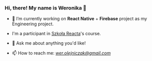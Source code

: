 ### Hi, there! My name is Weronika 👋

- 🔭 I’m currently working on **React Native** + **Firebase** project as my Engineering project.
- I'm a participant in [Szkoła Reacta](https://github.com/szkola-reacta)'s course.

- 💬 Ask me about anything you'd like!
- 📫 How to reach me: *wer.olejniczak@gmail.com*
